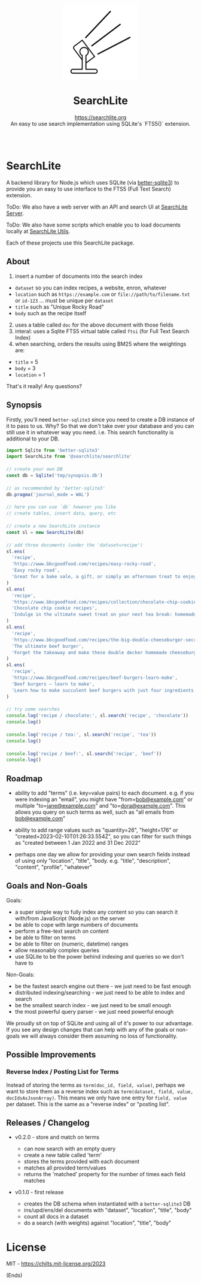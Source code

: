 <p align="center">
  <img src="searchlite.svg" width="200px" align="center" alt="SearchLite logo" />
  <h1 align="center">SearchLite</h1>
  <p align="center">
    <a href="https://searchlite.org">https://searchlite.org</a>
    <br/>
    An easy to use search implementation using SQLite's `FTS5()` extension.
  </p>
</p>

<br/>
<br/>

# SearchLite

A backend library for Node.js which uses SQLite (via
[better-sqlite3](https://www.npmjs.com/package/better-sqlite3)) to provide you
an easy to use interface to the FTS5 (Full Text Search) extension.

ToDo: We also have a web server with an API and search UI at
[SearchLite Server](https://www.npmjs.com/package/@searchlite/searchlite-server).

ToDo: We also have some scripts which enable you to load documents locally at
[SearchLite Utils](https://www.npmjs.com/package/@searchlite/searchlite-utils).

Each of these projects use this SearchLite package.

## About

1. insert a number of documents into the search index
  - `dataset` so you can index recipes, a website, enron, whatever
  - `location` such as `https://example.com` or `file://path/to/filename.txt`
    or `id-123` ... must be unique per `dataset`
  - `title` such as "Unique Rocky Road"
  - `body` such as the recipe itself
2. uses a table called `doc` for the above document with those fields
3. interal: uses a Sqlite FTS5 virtual table called `ftsi` (for Full Text
   Search Index)
4. when searching, orders the results using BM25 where the weightings are:
  - `title` = 5
  - `body` = 3
  - `location` = 1

That's it really! Any questions?

## Synopsis

Firstly, you'll need `better-sqlite3` since you need to create a DB instance of
it to pass to us. Why? So that we don't take over your database and you can
still use it in whatever way you need. i.e. This search functionality is
additional to your DB.

```js
import Sqlite from 'better-sqlite3'
import SearchLite from '@searchlite/searchlite'

// create your own DB
const db = Sqlite('tmp/synopsis.db')

// as recommended by 'better-sqlite3'
db.pragma('journal_mode = WAL')

// here you can use `db` however you like
// create tables, insert data, query, etc

// create a new SearchLite instance
const sl = new SearchLite(db)

// add three documents (under the 'dataset=recipe')
sl.ens(
  'recipe',
  'https://www.bbcgoodfood.com/recipes/easy-rocky-road',
  'Easy rocky road',
  'Great for a bake sale, a gift, or simply an afternoon treat to enjoy with a cup of tea, this rocky road is quick to make and uses mainly storecupboard ingredients.'
)
sl.ens(
  'recipe',
  'https://www.bbcgoodfood.com/recipes/collection/chocolate-chip-cookie-recipes',
  'Chocolate chip cookie recipes',
  'Indulge in the ultimate sweet treat on your next tea break: homemade chocolate chip cookies. They pair perfectly with a cup of tea or glass of milk.'
)
sl.ens(
  'recipe',
  'https://www.bbcgoodfood.com/recipes/the-big-double-cheeseburger-secret-sauce',
  'The ultimate beef burger',
  'Forget the takeaway and make these double decker homemade cheeseburgers. With gherkins, crisp lettuce and a secret sauce, they take some beating. Have with chips.'
)
sl.ens(
  'recipe',
  'https://www.bbcgoodfood.com/recipes/beef-burgers-learn-make',
  'Beef burgers – learn to make',
  'Learn how to make succulent beef burgers with just four ingredients. An easy recipe for perfect homemade patties'
)

// try some searches
console.log('recipe / chocolate:', sl.search('recipe', 'chocolate'))
console.log()

console.log('recipe / tea:', sl.search('recipe', 'tea'))
console.log()

console.log('recipe / beef:', sl.search('recipe', 'beef'))
console.log()
```

## Roadmap

* ability to add "terms" (i.e. key=value pairs) to each document. e.g. if you
  were indexing an "email", you might have "from=bob@example.com" or multiple
  "to=jane@example.com" and "to=dora@example.com". This allows you query on
  such terms as well, such as "all emails from bob@example.com"

* ability to add range values such as "quantity=26", "height=176" or
  "created=2023-02-10T01:26:33.554Z", so you can filter for such things as
  "created between 1 Jan 2022 and 31 Dec 2022"

* perhaps one day we allow for providing your own search fields instead of
  using only "location", "title", "body. e.g. "title", "description",
  "content", "profile", "whatever"

## Goals and Non-Goals

Goals:

* a super simple way to fully index any content so you can search it with/from
  JavaScript (Node.js) on the server
* be able to cope with large numbers of documents
* perform a free-text search on content
* be able to filter on terms
* be able to filter on (numeric, datetime) ranges
* allow reasonably complex queries
* use SQLite to be the power behind indexing and queries so we don't have to

Non-Goals:

* be the fastest search engine out there - we just need to be fast enough
* distributed indexing/searching - we just need to be able to index and search
* be the smallest search index - we just need to be small enough
* the most powerful query parser - we just need powerful enough

We proudly sit on top of SQLite and using all of it's power to our
advantage. If you see any design changes that can help with any of the goals or
non-goals we will always consider them assuming no loss of functionality.

## Possible Improvements

### Reverse Index / Posting List for Terms

Instead of storing the terms as `term(doc_id, field, value)`, perhaps we want
to store them as a reverse index such as `term(dataset, field, value,
docIdsAsJsonArray)`. This means we only have one entry for `field, value` per
dataset. This is the same as a "reverse index" or "posting list".

## Releases / Changelog

* v0.2.0 - store and match on terms
  * can now search with an empty query
  * create a new table called 'term'
  * stores the terms provided with each document
  * matches all provided term/values
  * returns the 'matched' property for the number of times each field matches

* v0.1.0 - first release
  * creates the DB schema when instantiated with a `better-sqlite3` DB
  * ins/upd/ens/del documents with "dataset", "location", "title", "body"
  * count all docs in a dataset
  * do a search (with weights) against "location", "title", "body"

# License

MIT - https://chilts.mit-license.org/2023

(Ends)
